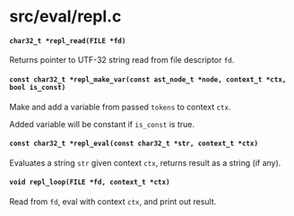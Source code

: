 # src/eval/repl.c

#### `char32_t *repl_read(FILE *fd)`
Returns pointer to UTF-32 string read from file descriptor `fd`.

#### `const char32_t *repl_make_var(const ast_node_t *node, context_t *ctx, bool is_const)`
Make and add a variable from passed `tokens` to context `ctx`.

Added variable will be constant if `is_const` is true.

#### `const char32_t *repl_eval(const char32_t *str, context_t *ctx)`
Evaluates a string `str` given context `ctx`, returns result as a string (if any).

#### `void repl_loop(FILE *fd, context_t *ctx)`
Read from `fd`, eval with context `ctx`, and print out result.

